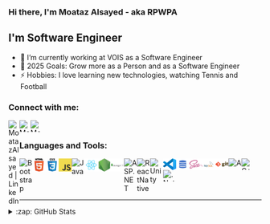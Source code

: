 ### Hi there, I'm Moataz Alsayed - aka RPWPA 

## I'm Software Engineer

- 🌱 I’m currently working at VOIS as a Software Engineer
- 🥅 2025 Goals: Grow more as a Person and as a Software Engineer 
- ⚡ Hobbies: I love learning new technologies, watching Tennis and Football

### Connect with me:

[<img align="left" alt="MoatazAlsayed | LinkedIn" width="22px" src="https://cdn.jsdelivr.net/npm/simple-icons@v3/icons/linkedin.svg" />][linkedin]
[<img align="left" alt="MoatazAlsayed | Stackoverflow" width="22px" height="23px" src="https://upload.wikimedia.org/wikipedia/commons/0/02/Stack_Overflow_logo.svg" />][stackoverflow]
[<img align="left" alt="MoatazAlsayed | CodeForces" width="22px" height="23px" src="https://codeforces.org/s/70060/images/codeforces-logo-with-telegram.png" />][codeforces]

<br />

### Languages and Tools:
[<img align="left" alt="Bootstrap" width="26px" src="https://upload.wikimedia.org/wikipedia/commons/b/b2/Bootstrap_logo.svg" />][bookreviewers]
[<img align="left" alt="HTML5" width="26px" src="https://raw.githubusercontent.com/github/explore/80688e429a7d4ef2fca1e82350fe8e3517d3494d/topics/html/html.png" />][bookreviewers]
[<img align="left" alt="CSS3" width="26px" src="https://raw.githubusercontent.com/github/explore/80688e429a7d4ef2fca1e82350fe8e3517d3494d/topics/css/css.png" />][bookreviewers]
[<img align="left" alt="JavaScript" width="26px" src="https://raw.githubusercontent.com/github/explore/80688e429a7d4ef2fca1e82350fe8e3517d3494d/topics/javascript/javascript.png" />][chatapp]
[<img align="left" alt="Java" width="26px" src="https://upload.wikimedia.org/wikipedia/en/thumb/3/30/Java_programming_language_logo.svg/800px-Java_programming_language_logo.svg.png" />][mcdonalds]
[<img align="left" alt="React" width="26px" src="https://raw.githubusercontent.com/github/explore/80688e429a7d4ef2fca1e82350fe8e3517d3494d/topics/react/react.png" />][awn]
[<img align="left" alt="Node.js" width="26px" src="https://raw.githubusercontent.com/github/explore/80688e429a7d4ef2fca1e82350fe8e3517d3494d/topics/nodejs/nodejs.png" />][bookstore]
[<img align="left" alt="MongoDB" width="26px" src="https://raw.githubusercontent.com/github/explore/80688e429a7d4ef2fca1e82350fe8e3517d3494d/topics/mongodb/mongodb.png" />][bookstore]
[<img align="left" alt="ASP.NET" width="26px" src="https://upload.wikimedia.org/wikipedia/commons/0/0d/C_Sharp_wordmark.svg" />][bloodpressure]
[<img align="left" alt="ReactNative" width="26px" src="https://d33wubrfki0l68.cloudfront.net/554c3b0e09cf167f0281fda839a5433f2040b349/ecfc9/img/header_logo.svg" />][covid19dashboard]
[<img align="left" alt="Unity" width="26px" src="https://upload.wikimedia.org/wikipedia/commons/c/c4/Unity_2021.svg" />][ggj]
<img align="left" height="23px" alt="Visual Studio Code" width="26px" src="https://raw.githubusercontent.com/github/explore/80688e429a7d4ef2fca1e82350fe8e3517d3494d/topics/visual-studio-code/visual-studio-code.png" height="23px" />
<img align="left" height="23px" alt="SQL" width="26px" src="https://raw.githubusercontent.com/github/explore/80688e429a7d4ef2fca1e82350fe8e3517d3494d/topics/sql/sql.png" />
<img align="left" height="23px" alt="Sass" width="26px" src="https://raw.githubusercontent.com/github/explore/80688e429a7d4ef2fca1e82350fe8e3517d3494d/topics/sass/sass.png" />
<img align="left" height="23px" alt="MySQL" width="26px" src="https://raw.githubusercontent.com/github/explore/80688e429a7d4ef2fca1e82350fe8e3517d3494d/topics/mysql/mysql.png" />
<img align="left" height="23px" alt="Git" width="26px" src="https://raw.githubusercontent.com/github/explore/80688e429a7d4ef2fca1e82350fe8e3517d3494d/topics/git/git.png" />
<img align="left" height="23px" alt="Angular" width="26px" src="https://angular.io/assets/images/logos/angular/logo-nav@2x.png" />
<img align="left" height="23px" alt="C++" width="26px" src="https://upload.wikimedia.org/wikipedia/commons/1/18/ISO_C%2B%2B_Logo.svg" />
<img align="left" height="23px" alt=".NetCore" width="26px" src="https://upload.wikimedia.org/wikipedia/commons/e/ee/.NET_Core_Logo.svg" />

<br /><br /><br /><br />

--- 

<details>
  <summary>:zap: GitHub Stats</summary>

  <img align="left" alt="RPWPA's GitHub Stats" src="https://github-readme-stats.vercel.app/api?username=RPWPA&show_icons=true&hide_border=true" />

</details>

[twitter]: https://twitter.com/RPWPA
[youtube]: https://youtube.com/RPWPA
[linkedin]: https://www.linkedin.com/in/MoatazAlsayed/
[chatapp]: https://github.com/RPWPA/Chat-App
[awn]: https://github.com/RPWPA/awn-app 
[bookstore]: https://github.com/RPWPA/BookStore_API
[bloodpressure]: https://github.com/RPWPA/BloodPressureTracker
[covid19dashboard]: https://github.com/RPWPA/covid19-dashboard
[bookreviewers]: https://github.com/RPWPA/Book-Reviewers
[mcdonalds]: =https://github.com/RPWPA/Macdonalds-Menu
[ggj]: https://github.com/RPWPA/GGJ
[stackoverflow]: https://stackoverflow.com/users/12293080/moataz-alsayed
[codeforces]: https://codeforces.com/profile/RPWPA

